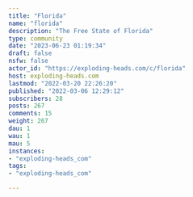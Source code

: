 ```yaml
---
title: "Florida" 
name: "florida"
description: "The Free State of Florida"
type: community
date: "2023-06-23 01:19:34"
draft: false
nsfw: false
actor_id: "https://exploding-heads.com/c/florida"
host: exploding-heads.com
lastmod: "2022-03-20 22:26:20"
published: "2022-03-06 12:29:12"
subscribers: 28
posts: 267
comments: 15
weight: 267
dau: 1
wau: 1
mau: 5
instances:
- "exploding-heads_com"
tags: 
- "exploding-heads_com"

---
```

